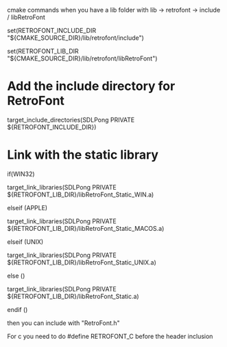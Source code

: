 

cmake commands
when you have a lib folder with lib -> retrofont -> include / libRetroFont

set(RETROFONT_INCLUDE_DIR "${CMAKE_SOURCE_DIR}/lib/retrofont/include")

set(RETROFONT_LIB_DIR "${CMAKE_SOURCE_DIR}/lib/retrofont/libRetroFont")

# Add the include directory for RetroFont
target_include_directories(SDLPong PRIVATE ${RETROFONT_INCLUDE_DIR})

# Link with the static library

if(WIN32)

target_link_libraries(SDLPong PRIVATE ${RETROFONT_LIB_DIR}/libRetroFont_Static_WIN.a)

elseif (APPLE)

target_link_libraries(SDLPong PRIVATE ${RETROFONT_LIB_DIR}/libRetroFont_Static_MACOS.a)

elseif (UNIX)

target_link_libraries(SDLPong PRIVATE ${RETROFONT_LIB_DIR}/libRetroFont_Static_UNIX.a)

else ()

target_link_libraries(SDLPong PRIVATE ${RETROFONT_LIB_DIR}/libRetroFont_Static.a)

endif ()


then you can include with "RetroFont.h"

For c you need to do #define RETROFONT_C before the header inclusion